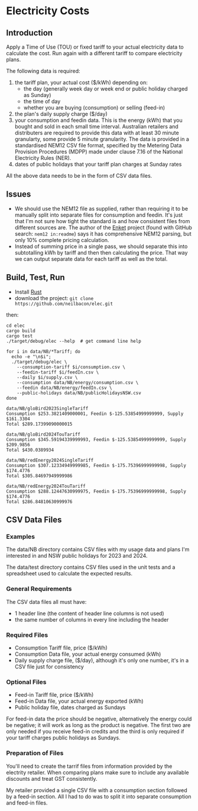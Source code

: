 # Electricity Costs
## Introduction
Apply a Time of Use (TOU) or fixed tariff to your actual electricity data to calculate the cost. Run again with a different tariff to compare electricity plans.

The following data is required:
1. the tariff plan, your actual cost ($/kWh) depending on:
   - the day (generally week day or week end or public holiday charged as Sunday)
   - the time of day
   - whether you are buying (consumption) or selling (feed-in)
1. the plan's daily supply charge ($/day)
1. your consumption and feedin data. This is the energy (kWh) that you bought and sold in each small time interval. Australian retailers and distributers are required to provide this data with at least 30 minute granularty, some provide 5 minute granularity. The data is provided in a standardised NEM12 CSV file format, specified by the Metering Data Provision Procedures (MDPP) made under clause 7.16 of the National Electricity Rules (NER).   
1. dates of public holidays that your tariff plan charges at Sunday rates 

All the above data needs to be in the form of CSV data files. 

## Issues
 - We should use the NEM12 file as supplied, rather than requiring it to be manually split into separate files for consumption and feedin. It's just that I'm not sure how tight the standard is and how consistent files from different sources are.
 The author of the [Enket](https://github.com/georgesolomos/enket) project (found with GitHub search: `nem12 in:readme`) says it has comprehensive
 NEM12 parsing, but only 10% complete pricing calculation.
 - Instead of summing price in a single pass, we should separate this into subtotalling kWh by tariff and then then calculating the price. That way we can output separate data for each tariff as well as the total.
## Build, Test, Run
- Install [Rust](https://www.rust-lang.org/tools/install)
- download the project: `git clone https://github.com/neilbacon/elec.git`

then:

    cd elec
    cargo build
    cargo test
    ./target/debug/elec --help  # get command line help
    
    for i in data/NB/*Tariff; do
      echo -e "\n$i";
      ./target/debug/elec \
        --consumption-tariff $i/consumption.csv \
        --feedin-tariff $i/feedIn.csv \
        --daily $i/supply.csv \
        --consumption data/NB/energy/consumption.csv \
        --feedin data/NB/energy/feedIn.csv \
        --public-holidays data/NB/publicHolidaysNSW.csv
    done
    
    data/NB/gloBird2023SingleTariff
    Consumption $253.3821409000001, Feedin $-125.53854999999999, Supply $161.3304
    Total $289.17399090000015
    
    data/NB/gloBird2024TouTariff
    Consumption $345.59194339999993, Feedin $-125.53854999999999, Supply $209.9856
    Total $430.0389934

    data/NB/redEnergy2024SingleTariff
    Consumption $307.12334949999985, Feedin $-175.75396999999998, Supply $174.4776
    Total $305.84697949999986
    
    data/NB/redEnergy2024TouTariff
    Consumption $288.12447630999975, Feedin $-175.75396999999998, Supply $174.4776
    Total $286.84810630999976

## CSV Data Files
### Examples
The data/NB directory contains CSV files with my usage data and plans I'm interested in and NSW public holidays for 2023 and 2024.

The data/test directory contains CSV files used in the unit tests and a spreadsheet used to calculate the expected results.
### General Requirements
The CSV data files all must have:
 - 1 header line (the content of header line columns is not used)
 - the same number of columns in every line including the header
### Required Files
 - Consumption Tariff file, price ($/kWh)
 - Consumption Data file, your actual energy consumed (kWh)
 - Daily supply charge file, ($/day), although it's only one number, it's in a CSV file just for consistency
### Optional Files
 - Feed-in Tariff file, price ($/kWh)
 - Feed-in Data file, your actual energy exported (kWh)
 - Public holiday file, dates charged as Sundays

For feed-in data the price should be negative, alternatively the energy could be negative; it will work as long as the product is negative. The first two are only needed if you receive feed-in credits and the third is only required if your tariff charges public holidays as Sundays.
### Preparation of Files
You'll need to create the tarrif files from information provided by the electrity retailer. When comparing plans make sure to include any available discounts and treat GST consistently.

My retailer provided a single CSV file with a consumption section followed by a feed-in section. All I had to do was to split it into separate consumption and feed-in files.  
